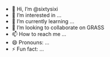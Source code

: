 - 👋 Hi, I’m @sixtysixi
- 👀 I’m interested in ...
- 🌱 I’m currently learning ...
- 💞️ I’m looking to collaborate on GRASS
- 📫 How to reach me ...
- 😄 Pronouns: ...
- ⚡ Fun fact: ...

<!---
sixtysixi/sixtysixi is a ✨ special ✨ repository because its `README.md` (this file) appears on your GitHub profile.
You can click the Preview link to take a look at your changes.
--->
